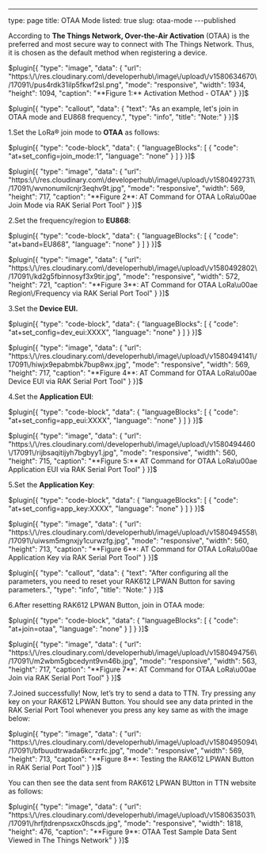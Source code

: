---
type: page
title: OTAA Mode
listed: true
slug: otaa-mode
---published

According to **The Things Network, Over-the-Air Activation** (OTAA) is the preferred and most secure way to connect with The Things Network. Thus, it is chosen as the default method when registering a device.

$plugin[{
    "type": "image",
    "data": {
        "url": "https:\/\/res.cloudinary.com\/developerhub\/image\/upload\/v1580634670\/17091\/pus4rdk31ilp5fkwf2sl.png",
        "mode": "responsive",
        "width": 1934,
        "height": 1094,
        "caption": "**Figure 1:** Activation Method - OTAA"
    }
}]$

$plugin[{
    "type": "callout",
    "data": {
        "text": "As an example, let's join in OTAA mode and EU868 frequency.",
        "type": "info",
        "title": "Note:"
    }
}]$

1.Set the LoRa® join mode to **OTAA** as follows:

$plugin[{
    "type": "code-block",
    "data": {
        "languageBlocks": [
            {
                "code": "at+set_config=join_mode:1",
                "language": "none"
            }
        ]
    }
}]$

$plugin[{
    "type": "image",
    "data": {
        "url": "https:\/\/res.cloudinary.com\/developerhub\/image\/upload\/v1580492731\/17091\/wvnonumilcnjr3eqhv9t.jpg",
        "mode": "responsive",
        "width": 569,
        "height": 717,
        "caption": "**Figure 2**: AT Command for OTAA LoRa\u00ae Join Mode via RAK Serial Port Tool"
    }
}]$

2.Set the frequency/region to **EU868**:

$plugin[{
    "type": "code-block",
    "data": {
        "languageBlocks": [
            {
                "code": "at+band=EU868",
                "language": "none"
            }
        ]
    }
}]$

$plugin[{
    "type": "image",
    "data": {
        "url": "https:\/\/res.cloudinary.com\/developerhub\/image\/upload\/v1580492802\/17091\/kd2g5fbinnosyf3x9tir.jpg",
        "mode": "responsive",
        "width": 572,
        "height": 721,
        "caption": "**Figure 3**: AT Command for OTAA LoRa\u00ae Region\/Frequency via RAK Serial Port Tool"
    }
}]$

3.Set the **Device EUI.**

$plugin[{
    "type": "code-block",
    "data": {
        "languageBlocks": [
            {
                "code": "at+set_config=dev_eui:XXXX",
                "language": "none"
            }
        ]
    }
}]$

$plugin[{
    "type": "image",
    "data": {
        "url": "https:\/\/res.cloudinary.com\/developerhub\/image\/upload\/v1580494141\/17091\/hiwjx9epabmbk7bup8wx.jpg",
        "mode": "responsive",
        "width": 569,
        "height": 717,
        "caption": "**Figure 4**: AT Command for OTAA LoRa\u00ae Device EUI via RAK Serial Port Tool"
    }
}]$

4.Set the **Application EUI**:

$plugin[{
    "type": "code-block",
    "data": {
        "languageBlocks": [
            {
                "code": "at+set_config=app_eui:XXXX",
                "language": "none"
            }
        ]
    }
}]$

$plugin[{
    "type": "image",
    "data": {
        "url": "https:\/\/res.cloudinary.com\/developerhub\/image\/upload\/v1580494460\/17091\/rijbsaqitijyh7bgbyy1.jpg",
        "mode": "responsive",
        "width": 560,
        "height": 715,
        "caption": "**Figure 5:** AT Command for OTAA LoRa\u00ae Application EUI via RAK Serial Port Tool"
    }
}]$

5.Set the **Application Key**:

$plugin[{
    "type": "code-block",
    "data": {
        "languageBlocks": [
            {
                "code": "at+set_config=app_key:XXXX",
                "language": "none"
            }
        ]
    }
}]$

$plugin[{
    "type": "image",
    "data": {
        "url": "https:\/\/res.cloudinary.com\/developerhub\/image\/upload\/v1580494558\/17091\/uiwsm5mgnxjy1curwzfg.jpg",
        "mode": "responsive",
        "width": 560,
        "height": 713,
        "caption": "**Figure 6**: AT Command for OTAA LoRa\u00ae Application Key via RAK Serial Port Tool"
    }
}]$

$plugin[{
    "type": "callout",
    "data": {
        "text": "After configuring all the parameters, you need to reset your RAK612 LPWAN Button for saving parameters.",
        "type": "info",
        "title": "Note:"
    }
}]$

6.After resetting RAK612 LPWAN Button, join in OTAA mode:

$plugin[{
    "type": "code-block",
    "data": {
        "languageBlocks": [
            {
                "code": "at+join=otaa",
                "language": "none"
            }
        ]
    }
}]$

$plugin[{
    "type": "image",
    "data": {
        "url": "https:\/\/res.cloudinary.com\/developerhub\/image\/upload\/v1580494756\/17091\/m2wbm5gbcedynt9vn46b.jpg",
        "mode": "responsive",
        "width": 563,
        "height": 717,
        "caption": "**Figure 7**: AT Command for OTAA LoRa\u00ae Join via RAK Serial Port Tool"
    }
}]$

7.Joined successfully! Now, let’s try to send a data to TTN. Try pressing any key on your RAK612 LPWAN Button. You should see any data printed in the RAK Serial Port Tool whenever you press any key same as with the image below:

$plugin[{
    "type": "image",
    "data": {
        "url": "https:\/\/res.cloudinary.com\/developerhub\/image\/upload\/v1580495094\/17091\/bfbuudtrwada6kcrzrfc.jpg",
        "mode": "responsive",
        "width": 569,
        "height": 713,
        "caption": "**Figure 8**: Testing the RAK612 LPWAN Button in RAK Serial Port Tool"
    }
}]$

You can then see the data sent from RAK612 LPWAN BUtton in TTN website as follows:

$plugin[{
    "type": "image",
    "data": {
        "url": "https:\/\/res.cloudinary.com\/developerhub\/image\/upload\/v1580635031\/17091\/hrfjtdrenpsxcx0hscds.jpg",
        "mode": "responsive",
        "width": 1818,
        "height": 476,
        "caption": "**Figure 9**: OTAA Test Sample Data Sent Viewed in The Things Network"
    }
}]$

